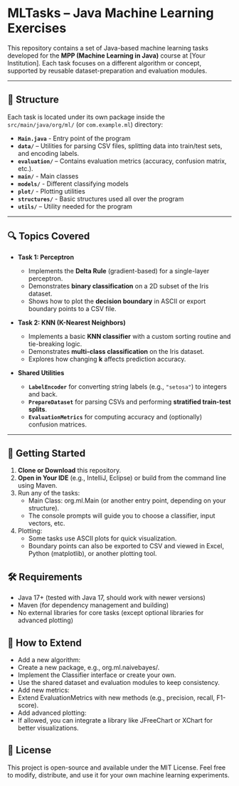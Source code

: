 # MLTasks – Java Machine Learning Exercises

This repository contains a set of Java-based machine learning tasks developed for the **MPP (Machine Learning in Java)** course at [Your Institution]. Each task focuses on a different algorithm or concept, supported by reusable dataset-preparation and evaluation modules.

---

## 📁 Structure

Each task is located under its own package inside the `src/main/java/org/ml/` (or `com.example.ml`) directory:

- **`Main.java`** - Entry point of the program
- **`data/`** – Utilities for parsing CSV files, splitting data into train/test sets, and encoding labels.
- **`evaluation/`** – Contains evaluation metrics (accuracy, confusion matrix, etc.).
- **`main/`** - Main classes
- **`models/`** - Different classifying models
- **`plot/`** - Plotting utilities
- **`structures/`** - Basic structures used all over the program
- **`utils/`** – Utility needed for the program

---

## 🔍 Topics Covered

- **Task 1: Perceptron**
    - Implements the **Delta Rule** (gradient-based) for a single-layer perceptron.
    - Demonstrates **binary classification** on a 2D subset of the Iris dataset.
    - Shows how to plot the **decision boundary** in ASCII or export boundary points to a CSV file.

- **Task 2: KNN (K-Nearest Neighbors)**
    - Implements a basic **KNN classifier** with a custom sorting routine and tie-breaking logic.
    - Demonstrates **multi-class classification** on the Iris dataset.
    - Explores how changing **k** affects prediction accuracy.

- **Shared Utilities**
    - **`LabelEncoder`** for converting string labels (e.g., `"setosa"`) to integers and back.
    - **`PrepareDataset`** for parsing CSVs and performing **stratified train-test splits**.
    - **`EvaluationMetrics`** for computing accuracy and (optionally) confusion matrices.

---

## 🚀 Getting Started

1. **Clone or Download** this repository.
2. **Open in Your IDE** (e.g., IntelliJ, Eclipse) or build from the command line using Maven.
3.	Run any of the tasks:
      - Main Class: org.ml.Main (or another entry point, depending on your structure).
      - The console prompts will guide you to choose a classifier, input vectors, etc.
4.	Plotting:
      - Some tasks use ASCII plots for quick visualization.
      - Boundary points can also be exported to CSV and viewed in Excel, Python (matplotlib), or another plotting tool.

## 🛠️ Requirements
-	Java 17+ (tested with Java 17, should work with newer versions)
-	Maven (for dependency management and building)
-	No external libraries for core tasks (except optional libraries for advanced plotting)

## 🧩 How to Extend
- Add a new algorithm:
- Create a new package, e.g., org.ml.naivebayes/.
- Implement the Classifier interface or create your own.
- Use the shared dataset and evaluation modules to keep consistency.
- Add new metrics:
- Extend EvaluationMetrics with new methods (e.g., precision, recall, F1-score).
- Add advanced plotting:
- If allowed, you can integrate a library like JFreeChart or XChart for better visualizations.

## 📄 License

This project is open-source and available under the MIT License.
Feel free to modify, distribute, and use it for your own machine learning experiments.
